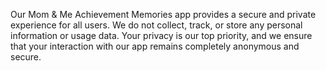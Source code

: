 Our Mom & Me Achievement Memories app provides a secure and private experience for all users. We do not collect, track, or store any personal information or usage data. Your privacy is our top priority, and we ensure that your interaction with our app remains completely anonymous and secure.
